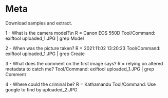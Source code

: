 # Meta

Download samples and extract.

1 - What is the camera model?\n
R = Canon EOS 550D
Tool/Command: exiftool uploaded_1.JPG | grep Model

2 - When was the picture taken?
R = 2021:11:02 13:20:23
Tool/Command: exiftool uploaded_1.JPG | grep Create

3 - What does the comment on the first image says?
R = relying on altered metadata to catch me?
Tool/Command: exiftool uploaded_1.JPG | grep Comment

4 - Where could the criminal be?
R = Kathamandu
Tool/Command: Use google to find by uploaded_2.JPG  

